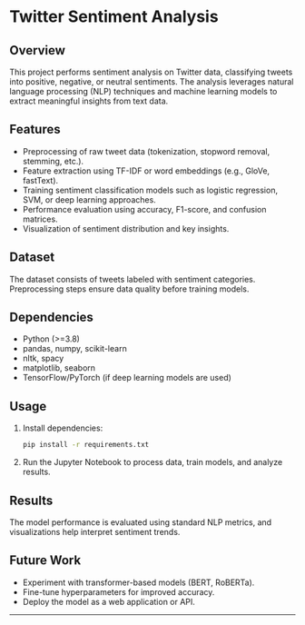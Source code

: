# Twitter Sentiment Analysis  

## Overview  
This project performs sentiment analysis on Twitter data, classifying tweets into positive, negative, or neutral sentiments. The analysis leverages natural language processing (NLP) techniques and machine learning models to extract meaningful insights from text data.  

## Features  
- Preprocessing of raw tweet data (tokenization, stopword removal, stemming, etc.).  
- Feature extraction using TF-IDF or word embeddings (e.g., GloVe, fastText).  
- Training sentiment classification models such as logistic regression, SVM, or deep learning approaches.  
- Performance evaluation using accuracy, F1-score, and confusion matrices.  
- Visualization of sentiment distribution and key insights.  

## Dataset  
The dataset consists of tweets labeled with sentiment categories. Preprocessing steps ensure data quality before training models.  

## Dependencies  
- Python (>=3.8)  
- pandas, numpy, scikit-learn  
- nltk, spacy  
- matplotlib, seaborn  
- TensorFlow/PyTorch (if deep learning models are used)  

## Usage  
1. Install dependencies:  
   ```bash
   pip install -r requirements.txt
   ```  
2. Run the Jupyter Notebook to process data, train models, and analyze results.  

## Results  
The model performance is evaluated using standard NLP metrics, and visualizations help interpret sentiment trends.  

## Future Work  
- Experiment with transformer-based models (BERT, RoBERTa).  
- Fine-tune hyperparameters for improved accuracy.  
- Deploy the model as a web application or API.  

---
